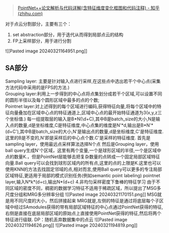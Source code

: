 >[PointNet++论文解析与代码详解(含特征维度变化框图和代码注释) - 知乎 (zhihu.com)](https://zhuanlan.zhihu.com/p/164880749)

对于点云分割部分，主要有三个：
1. set abstraction部分，用于迭代从而得到局部点云的结构
2. FP上采样部分，用于进行分割

![[Pasted image 20240321164951.png]]
## SA部分
Sampling layer: 主要是针对输入点进行采样,在这些点中选出若干个中心点(采集方法代码中采用的是FPS的方法.)  
 Grouping layer:利用上一步得到的中心点将点集划分成若干个区域,可以设置不同的圆形半径以及每个圆形区域中最多的点的个数;  
Pointnet layer:对上述得到的每个区域进行编码,获得特征向量,将每个区域中的特征向量叠加在区域中心点的特征通道上,区域中心点的最开始特征通道为3(x,y,z三个坐标值.)
每一组提取层的输入是B\*N(\d+C),其中B是batch_size的大小,N是输入点的数量,d是坐标维度,C是特征维度,中心点集的维度是N'\*d,输出是B\*N'\*(d+C'),其中B是batch_size的大小,N'是输出点的数量,d是坐标维度,C'是特征维度.这里的B是不变的,N'即是采样后的中心点个数.C'是采样的特征维度.
首先是sampling layer，使用最远点采样算法选择N个点
然后是Grouping layer，使用ball query生成N'个区域，这里有两个变量,一个是球形区域的半径,一个是区域中点的数量K.，但是PointNet层能够去把复杂数量的点转成一个固定局部区域特征向量.Ball query可以会找到球形区域内的所有点,这里的点的上限是K.这里也可以使用KNN的方法去找固定邻域的点,相对而言,使用Ball query可以更多的专注局部区域特征,更适用于局部的模式识别任务(例如semantic point labeling)
pointnet layer,输入N\*k\*(d+c),输出N\*(d+c)
4.非均匀采样密度下鲁棒的特征学习
由于不同区域的密度不同，稠密的数据学习特征不适用于稀疏区域，所以提出了MSG多尺度分组和MRG多分辨率分组
![[Pasted image 20240321170151.png]]
MSG就是用不同尺度的大小，然后拼接起来
MRG就是,左侧的特征是通过将底层每个子区域中经过SAmodules获得的带有局部区域特征的中心点通过PointNet获得的特征,右侧是直接在底层局部区域的原始点上直接使用PointNet获得的特征,然后将两个特征进行级联.
DP：随机丢弃数据集中的点云
![[Pasted image 20240321194626.png]]
![[Pasted image 20240321194819.png]]
